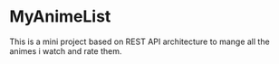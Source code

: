 # MyAnimeList
This is a mini project based on REST API architecture to mange all the animes i watch and rate them.

